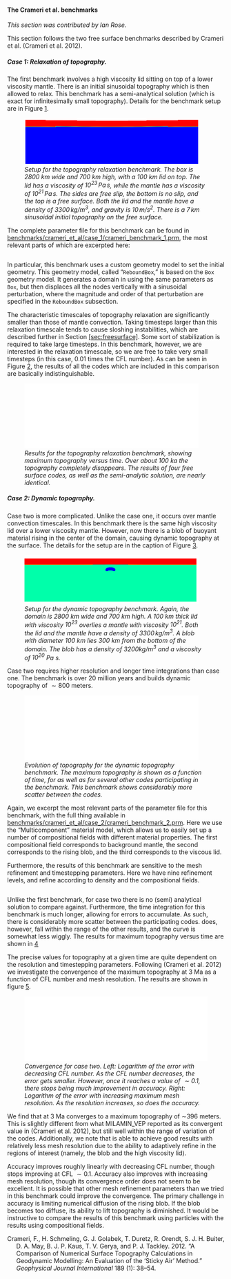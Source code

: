 #### The Crameri et al.&nbsp;benchmarks

*This section was contributed by Ian Rose.*

This section follows the two free surface benchmarks described by Crameri et
al. (Crameri et al. 2012).

##### Case 1: Relaxation of topography.

The first benchmark involves a high viscosity lid sitting on top of a lower
viscosity mantle. There is an initial sinusoidal topography which is then
allowed to relax. This benchmark has a semi-analytical solution (which is
exact for infinitesimally small topography). Details for the benchmark setup
are in Figure&nbsp;[1][].

<div class="center">

<figure>
<img src="initial_topography.png" id="fig:crameri-benchmark-initial-topography" style="width:95.0%" alt="Setup for the topography relaxation benchmark. The box is 2800 km wide and 700 km high, with a 100 km lid on top. The lid has a viscosity of 10^{23} \, {Pa\,s}, while the mantle has a viscosity of 10^{21} \, {Pa\,s}. The sides are free slip, the bottom is no slip, and the top is a free surface. Both the lid and the mantle have a density of 3300 \,{kg/m^3}, and gravity is 10 \, {m/s^2}. There is a 7 \, {km} sinusoidal initial topography on the free surface." /><figcaption aria-hidden="true"><em>Setup for the topography relaxation benchmark. The box is <span class="math inline">2800</span> km wide and <span class="math inline">700</span> km high, with a <span class="math inline">100</span> km lid on top. The lid has a viscosity of <span class="math inline">10<sup>23</sup>&#x2006;<em>P</em><em>a</em>&#x2006;<em>s</em></span>, while the mantle has a viscosity of <span class="math inline">10<sup>21</sup>&#x2006;<em>P</em><em>a</em>&#x2006;<em>s</em></span>. The sides are free slip, the bottom is no slip, and the top is a free surface. Both the lid and the mantle have a density of <span class="math inline">3300&#x2006;<em>k</em><em>g</em>/<em>m</em><sup>3</sup></span>, and gravity is <span class="math inline">10&#x2006;<em>m</em>/<em>s</em><sup>2</sup></span>. There is a <span class="math inline">7&#x2006;<em>k</em><em>m</em></span> sinusoidal initial topography on the free surface.</em></figcaption>
</figure>

</div>

The complete parameter file for this benchmark can be found in
[benchmarks/crameri_et_al/case_1/crameri_benchmark_1.prm][], the most relevant
parts of which are excerpted here:

``` prmfile
```

In particular, this benchmark uses a custom geometry model to set the initial
geometry. This geometry model, called &ldquo;`ReboundBox`,&rdquo; is based on
the `Box` geometry model. It generates a domain in using the same parameters
as `Box`, but then displaces all the nodes vertically with a sinusoidal
perturbation, where the magnitude and order of that perturbation are specified
in the `ReboundBox` subsection.

The characteristic timescales of topography relaxation are significantly
smaller than those of mantle convection. Taking timesteps larger than this
relaxation timescale tends to cause sloshing instabilities, which are
described further in Section&nbsp;[\[sec:freesurface\]][2]. Some sort of
stabilization is required to take large timesteps. In this benchmark, however,
we are interested in the relaxation timescale, so we are free to take very
small timesteps (in this case, 0.01 times the CFL number). As can be seen in
Figure&nbsp;[2][], the results of all the codes which are included in this
comparison are basically indistinguishable.

<div class="center">

<figure>
<embed src="cookbooks/benchmarks/crameri_et_al/doc/crameri_1_comparison.pdf" id="fig:crameri-benchmark-relaxation-topography" style="width:95.0%" /><figcaption aria-hidden="true"><em>Results for the topography relaxation benchmark, showing maximum topography versus time. Over about <span class="math inline">100</span> ka the topography completely disappears. The results of four free surface codes, as well as the semi-analytic solution, are nearly identical.</em></figcaption>
</figure>

</div>

##### Case 2: Dynamic topography.

Case two is more complicated. Unlike the case one, it occurs over mantle
convection timescales. In this benchmark there is the same high viscosity lid
over a lower viscosity mantle. However, now there is a blob of buoyant
material rising in the center of the domain, causing dynamic topography at the
surface. The details for the setup are in the caption of Figure&nbsp;[3][].

<div class="center">

<figure>
<img src="rising_blob.png" id="fig:crameri-benchmark-rising-blob" style="width:95.0%" alt="Setup for the dynamic topography benchmark. Again, the domain is 2800 km wide and 700 km high. A 100 km thick lid with viscosity 10^{23} overlies a mantle with viscosity 10^{21}. Both the lid and the mantle have a density of 3300\,kg/m^3. A blob with diameter 100 km lies 300 km from the bottom of the domain. The blob has a density of 3200 kg/m^3 and a viscosity of 10^{20} Pa s." /><figcaption aria-hidden="true"><em>Setup for the dynamic topography benchmark. Again, the domain is <span class="math inline">2800</span> km wide and <span class="math inline">700</span> km high. A <span class="math inline">100</span> km thick lid with viscosity <span class="math inline">10<sup>23</sup></span> overlies a mantle with viscosity <span class="math inline">10<sup>21</sup></span>. Both the lid and the mantle have a density of <span class="math inline">3300&#x2006;<em>k</em><em>g</em>/<em>m</em><sup>3</sup></span>. A blob with diameter <span class="math inline">100</span> km lies <span class="math inline">300</span> km from the bottom of the domain. The blob has a density of <span class="math inline">3200<em>k</em><em>g</em>/<em>m</em><sup>3</sup></span> and a viscosity of <span class="math inline">10<sup>20</sup></span> Pa s.</em></figcaption>
</figure>

</div>

Case two requires higher resolution and longer time integrations than case
one. The benchmark is over 20 million years and builds dynamic topography of
$\sim 800$ meters.

<div class="center">

<figure>
<embed src="cookbooks/benchmarks/crameri_et_al/doc/crameri_2_comparison.pdf" id="fig:crameri-2-comparison" style="width:95.0%" /><figcaption aria-hidden="true"><em>Evolution of topography for the dynamic topography benchmark. The maximum topography is shown as a function of time, for as well as for several other codes participating in the benchmark. This benchmark shows considerably more scatter between the codes.</em></figcaption>
</figure>

</div>

Again, we excerpt the most relevant parts of the parameter file for this
benchmark, with the full thing available in
[benchmarks/crameri_et_al/case_2/crameri_benchmark_2.prm][]. Here we use the
&ldquo;Multicomponent&rdquo; material model, which allows us to easily set up
a number of compositional fields with different material properties. The first
compositional field corresponds to background mantle, the second corresponds
to the rising blob, and the third corresponds to the viscous lid.

Furthermore, the results of this benchmark are sensitive to the mesh
refinement and timestepping parameters. Here we have nine refinement levels,
and refine according to density and the compositional fields.

``` prmfile
```

Unlike the first benchmark, for case two there is no (semi) analytical
solution to compare against. Furthermore, the time integration for this
benchmark is much longer, allowing for errors to accumulate. As such, there is
considerably more scatter between the participating codes. does, however, fall
within the range of the other results, and the curve is somewhat less wiggly.
The results for maximum topography versus time are shown in&nbsp;[4][]

The precise values for topography at a given time are quite dependent on the
resolution and timestepping parameters. Following (Crameri et al. 2012) we
investigate the convergence of the maximum topography at 3 Ma as a function of
CFL number and mesh resolution. The results are shown in figure&nbsp;[5][].

<div class="center">

<figure>
<embed src="cookbooks/benchmarks/crameri_et_al/doc/crameri_2_convergence.pdf" id="fig:crameri-benchmark-convergence" style="width:100.0%" /><figcaption aria-hidden="true"><em>Convergence for case two. Left: Logarithm of the error with decreasing CFL number. As the CFL number decreases, the error gets smaller. However, once it reaches a value of <span class="math inline">&#x2004;&#x223C;&#x2004;0.1</span>, there stops being much improvement in accuracy. Right: Logarithm of the error with increasing maximum mesh resolution. As the resolution increases, so does the accuracy.</em></figcaption>
</figure>

</div>

We find that at 3 Ma converges to a maximum topography of $\sim$<!-- -->396
meters. This is slightly different from what MILAMIN_VEP reported as its
convergent value in (Crameri et al. 2012), but still well within the range of
variation of the codes. Additionally, we note that is able to achieve good
results with relatively less mesh resolution due to the ability to adaptively
refine in the regions of interest (namely, the blob and the high viscosity
lid).

Accuracy improves roughly linearly with decreasing CFL number, though stops
improving at CFL $\sim 0.1$. Accuracy also improves with increasing mesh
resolution, though its convergence order does not seem to be excellent. It is
possible that other mesh refinement parameters than we tried in this benchmark
could improve the convergence. The primary challenge in accuracy is limiting
numerical diffusion of the rising blob. If the blob becomes too diffuse, its
ability to lift topography is diminished. It would be instructive to compare
the results of this benchmark using particles with the results using
compositional fields.

<div id="refs" class="references csl-bib-body hanging-indent">

<div id="ref-CSG12" class="csl-entry">

Crameri, F., H. Schmeling, G. J. Golabek, T. Duretz, R. Orendt, S. J. H.
Buiter, D. A. May, B. J. P. Kaus, T. V. Gerya, and P. J. Tackley. 2012.
&ldquo;A Comparison of Numerical Surface Topography Calculations in Geodynamic
Modelling: An Evaluation of the &lsquo;Sticky Air&rsquo; Method.&rdquo;
*Geophysical Journal International* 189 (1): 38&ndash;54.

</div>

</div>

  [1]: #fig:crameri-benchmark-initial-topography
  [benchmarks/crameri_et_al/case_1/crameri_benchmark_1.prm]: benchmarks/crameri_et_al/case_1/crameri_benchmark_1.prm
  [2]: #sec:freesurface
  [2]: #fig:crameri-benchmark-relaxation-topography
  [3]: #fig:crameri-benchmark-rising-blob
  [benchmarks/crameri_et_al/case_2/crameri_benchmark_2.prm]: benchmarks/crameri_et_al/case_2/crameri_benchmark_2.prm
  [4]: #fig:crameri-2-comparison
  [5]: #fig:crameri-benchmark-convergence
